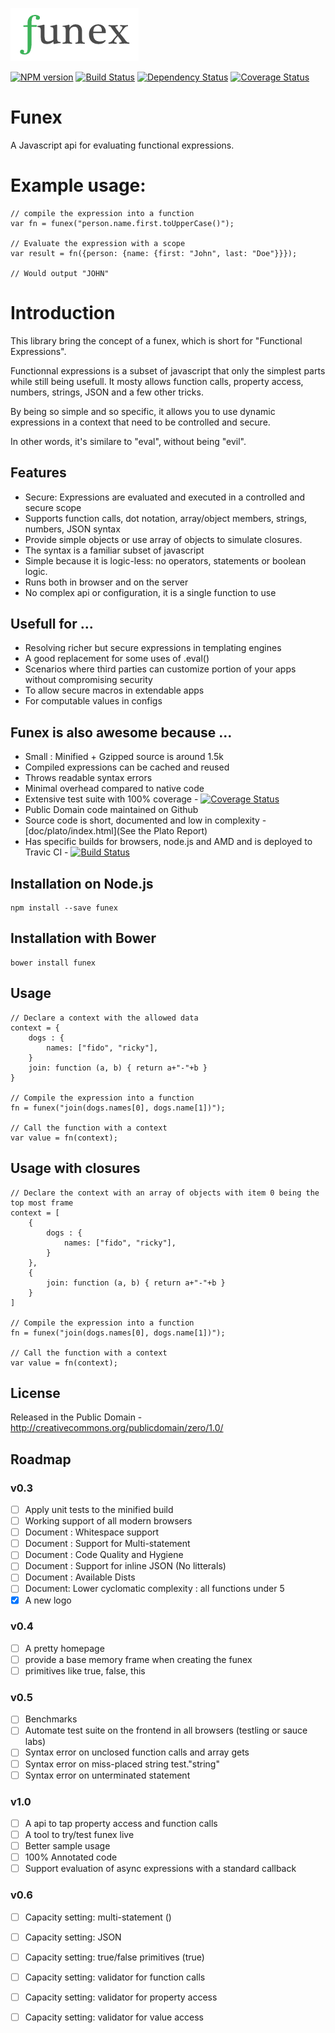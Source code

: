 ![Funex logo](doc/images/funex-logo.gif)

[![NPM version](https://badge.fury.io/js/funex.png)](http://badge.fury.io/js/funex)
[![Build Status](https://travis-ci.org/masyl/funex.png)](https://travis-ci.org/masyl/funex)
[![Dependency Status](https://gemnasium.com/masyl/funex.png)](https://gemnasium.com/masyl/funex)
[![Coverage Status](https://coveralls.io/repos/masyl/funex/badge.png?branch=master)](https://coveralls.io/r/masyl/funex)

# Funex

A Javascript api for evaluating functional expressions.

# Example usage:

	// compile the expression into a function	
	var fn = funex("person.name.first.toUpperCase()");

	// Evaluate the expression with a scope
	var result = fn({person: {name: {first: "John", last: "Doe"}}});

	// Would output "JOHN"

# Introduction

This library bring the concept of a funex, which is short for "Functional Expressions".

Functionnal expressions is a subset of javascript that only the simplest parts while still being usefull. It mosty allows function calls, property access, numbers, strings, JSON and a few other tricks.

By being so simple and so specific, it allows you to use dynamic expressions in a context that need to be controlled and secure.

In other words, it's similare to "eval", without being "evil".


## Features

- Secure: Expressions are evaluated and executed in a controlled and secure scope
- Supports function calls, dot notation, array/object members, strings, numbers, JSON syntax
- Provide simple objects or use array of objects to simulate closures.
- The syntax is a familiar subset of javascript
- Simple because it is logic-less: no operators, statements or boolean logic.
- Runs both in browser and on the server
- No complex api or configuration, it is a single function to use

## Usefull for ...

- Resolving richer but secure expressions in templating engines
- A good replacement for some uses of .eval()
- Scenarios where third parties can customize portion of your apps without
compromising security
- To allow secure macros in extendable apps
- For computable values in configs

## Funex is also awesome because ...

- Small : Minified + Gzipped source is around 1.5k
- Compiled expressions can be cached and reused
- Throws readable syntax errors
- Minimal overhead compared to native code
- Extensive test suite with 100% coverage - [![Coverage Status](https://coveralls.io/repos/masyl/funex/badge.png?branch=master)](https://coveralls.io/r/masyl/funex)
- Public Domain code maintained on Github
- Source code is short, documented and low in complexity - [doc/plato/index.html](See the Plato Report)
- Has specific builds for browsers, node.js and AMD and is deployed to Travic CI - [![Build Status](https://travis-ci.org/masyl/funex.png)](https://travis-ci.org/masyl/funex)


## Installation on Node.js

	npm install --save funex

## Installation with Bower

	bower install funex

## Usage

	// Declare a context with the allowed data
	context = {
		dogs : {
			names: ["fido", "ricky"],
		}
		join: function (a, b) { return a+"-"+b }
	}

	// Compile the expression into a function
	fn = funex("join(dogs.names[0], dogs.name[1])");

	// Call the function with a context
	var value = fn(context);

## Usage with closures

	// Declare the context with an array of objects with item 0 being the top most frame
	context = [
		{
			dogs : {
				names: ["fido", "ricky"],
			}
		},
		{
			join: function (a, b) { return a+"-"+b }
		}
	]

	// Compile the expression into a function
	fn = funex("join(dogs.names[0], dogs.name[1])");

	// Call the function with a context
	var value = fn(context);

## License

Released in the Public Domain - http://creativecommons.org/publicdomain/zero/1.0/


## Roadmap

### v0.3

- [ ] Apply unit tests to the minified build
- [ ] Working support of all modern browsers
- [ ] Document : Whitespace support
- [ ] Document : Support for Multi-statement
- [ ] Document : Code Quality and Hygiene
- [ ] Document : Support for inline JSON (No litterals)
- [ ] Document : Available Dists
- [ ] Document: Lower cyclomatic complexity : all functions under 5
- [X] A new logo

### v0.4

- [ ] A pretty homepage
- [ ] provide a base memory frame when creating the funex
- [ ] primitives like true, false, this

### v0.5

- [ ] Benchmarks
- [ ] Automate test suite on the frontend in all browsers (testling or sauce labs)
- [ ] Syntax error on unclosed function calls and array gets
- [ ] Syntax error on miss-placed string test."string"
- [ ] Syntax error on unterminated statement

### v1.0

- [ ] A api to tap property access and function calls
- [ ] A tool to try/test funex live
- [ ] Better sample usage
- [ ] 100% Annotated code
- [ ] Support evaluation of async expressions with a standard callback

### v0.6

- [ ] Capacity setting: multi-statement ()
- [ ] Capacity setting: JSON
- [ ] Capacity setting: true/false primitives (true) 
- [ ] Capacity setting: validator for function calls
- [ ] Capacity setting: validator for property access
- [ ] Capacity setting: validator for value access

